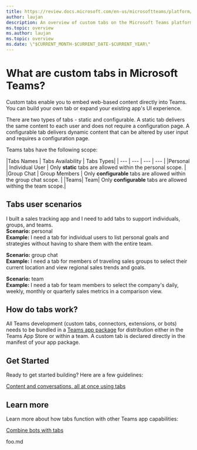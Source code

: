 ```yaml
---
title: https://review.docs.microsoft.com/en-us/microsoftteams/platform/concepts/tabs/tabs-overview?branch=master
author: laujan
description: An overview of custom tabs on the Microsoft Teams platform
ms.topic: overview
ms.author: laujan
ms.topic: overview
ms.date: \"$CURRENT_MONTH-$CURRENT_DATE-$CURRENT_YEAR\"
---
```

# What are custom tabs in Microsoft Teams?

Custom tabs enable you to embed web-based content directly into Teams. You can build your own tab or expand your existing app's UI experience.

There are two types of tabs - static and configurable. A static tab delivers the same content to each user and does not require a configuration page. A configurable tab delivers dynamic content that can be altered by user input and requires a configuration page.

Teams tabs have the following scope:

|Tabs Names | Tabs Availability  | Tabs Types|
| --- | --- | --- | --- |
|Personal | Individual User | Only **static** tabs are allowed within the personal scope. |
|Group Chat | Group Members | Only **configurable** tabs are allowed within the group chat scope. |
|Teams| Team| Only **configurable** tabs are allowed withing the team scope.|

## Tabs user scenarios

I built a sales tracking app and I need to add tabs to support individuals, groups, and teams. \
**Scenario:** personal \
**Example:** I need a tab for individual users to list personal goals and strategies without having to share them with the entire team.

**Scenario:** group chat \
**Example:** I need a tab for members of traveling sales groups to select their current location and view regional sales trends and goals.

**Scenario:** team \
**Example:** I need a tab for team members to select the company's daily, weekly, monthly or quarterly sales metrics in a comparison view.

## How do tabs work?

All Teams development (custom tabs, connectors, extensions, or bots) needs to be bundled in a [Teams app package](https://docs.microsoft.com/microsoftteams/platform/concepts/apps/apps-package)  for distribution either in the Teams App Store or within a team. A custom tab is declared directly in the manifest of your app package.

## Get Started

Ready to get started building? Here are a few guidelines:

[Content and conversations, all at once using tabs](https://docs.microsoft.com/microsoftteams/platform/resources/design/framework/tabs)


## Learn more

Learn more about how tabs function with other Teams app capabilities:

[Combine bots with tabs](https://docs.microsoft.com/microsoftteams/platform/concepts/bots/bots-with-tabs)


foo.md